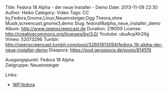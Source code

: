 Title: Fedora 18 Alpha - der neue Installer - Demo
Date: 2013-11-09 22:30
Author: Heiko
Category: Video
Tags: CC by,Fedora,Gnome,Linux,Neueinsteiger,Ogg Theora,ohne Musik,screencast,gnome3,demo
Slug: fedora18alpha_neue_installer_demo
Album: http://www.openscreencast.de
Duration: 218000
License: http://creativecommons.org/licenses/by/3.0/
Youtube: ubuAcpXh3Xg
Vimeo: 52073296
Tumblr: http://openscreencast.tumblr.com/post/32601813094/fedora-18-alpha-der-neue-installer-demo
Diaspora: https://pod.geraspora.de/posts/814519

Ausgangspunkt: Fedora 18 Alpha  
Zielgruppe: Neueinsteiger  

Links:

  * [WP:fedora](https://de.wikipedia.org/wiki/Fedora_%28Linux-Distribution%29 "Link zu WP:fedora" )


